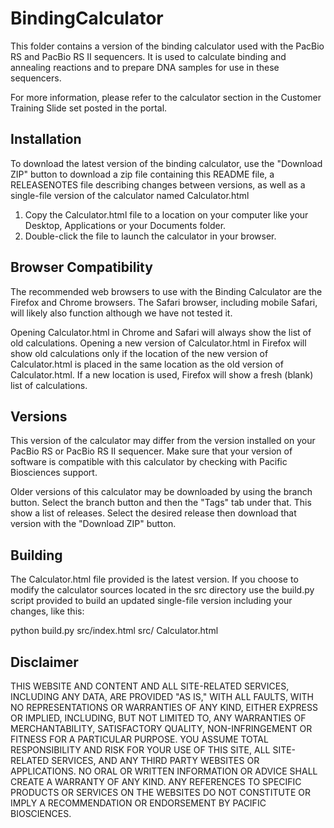 BindingCalculator
=================

This folder contains a version of the binding calculator
used with the PacBio RS and PacBio RS II sequencers. It is used to
calculate binding and annealing reactions and to prepare DNA samples
for use in these sequencers.

For more information, please refer to the calculator section in the
Customer Training Slide set posted in the portal.


Installation
------------
To download the latest version of the binding calculator,
use the "Download ZIP" button to download a zip file containing this README 
file, a RELEASENOTES file describing changes between versions, 
as well as a single-file version of the calculator named
Calculator.html

1. Copy the Calculator.html file to a location on your computer
like your Desktop, Applications or your Documents folder. 
2. Double-click the file to launch the calculator in your browser.


Browser Compatibility
---------------------
The recommended web browsers to use with the Binding Calculator
are the Firefox and Chrome browsers.  The Safari browser, including 
mobile Safari, will likely also function although we have not tested it. 

Opening Calculator.html in Chrome and Safari will always show the 
list of old calculations. Opening a new version of Calculator.html 
in Firefox will show old calculations only if the location of the 
new version of Calculator.html is placed in the same location as 
the old version of Calculator.html. If a new location is used, 
Firefox will show a fresh (blank) list of calculations.


Versions
--------
This version of the calculator may differ from the version 
installed on your PacBio RS or PacBio RS II sequencer.
Make sure that your version of software is compatible with this
calculator by checking with Pacific Biosciences support.

Older versions of this calculator may be downloaded by using 
the branch button. Select the branch button and then the "Tags" 
tab under that. This show a list of releases. Select the
desired release then download
that version with the "Download ZIP" button.


Building
--------
The Calculator.html file provided is the latest version. If you
choose to modify the calculator sources located in the src
directory use the build.py script provided to build an updated
single-file version including your changes, like this:

python build.py src/index.html src/ Calculator.html


Disclaimer
----------

THIS WEBSITE AND CONTENT AND ALL SITE-RELATED SERVICES, INCLUDING ANY DATA, ARE PROVIDED "AS IS," WITH ALL FAULTS, WITH NO REPRESENTATIONS OR WARRANTIES OF ANY KIND, EITHER EXPRESS OR IMPLIED, INCLUDING, BUT NOT LIMITED TO, ANY WARRANTIES OF MERCHANTABILITY, SATISFACTORY QUALITY, NON-INFRINGEMENT OR FITNESS FOR A PARTICULAR PURPOSE. YOU ASSUME TOTAL RESPONSIBILITY AND RISK FOR YOUR USE OF THIS SITE, ALL SITE-RELATED SERVICES, AND ANY THIRD PARTY WEBSITES OR APPLICATIONS. NO ORAL OR WRITTEN INFORMATION OR ADVICE SHALL CREATE A WARRANTY OF ANY KIND. ANY REFERENCES TO SPECIFIC PRODUCTS OR SERVICES ON THE WEBSITES DO NOT CONSTITUTE OR IMPLY A RECOMMENDATION OR ENDORSEMENT BY PACIFIC BIOSCIENCES.




